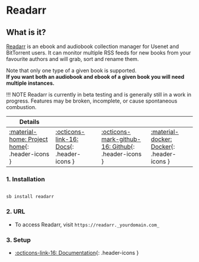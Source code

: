 # Readarr

## What is it?

[Readarr](http://readarr.com/) is an ebook and audiobook collection manager for Usenet and BitTorrent users. It can monitor multiple RSS feeds for new books from your favourite authors and will grab, sort and rename them.

Note that only one type of a given book is supported. <br />
**If you want both an audiobook and ebook of a given book you will need multiple instances.**

!!! NOTE
      Readarr is currently in beta testing and is generally still in a work in progress. Features may be broken, incomplete, or cause spontaneous combustion.

| Details     |             |             |             |
|-------------|-------------|-------------|-------------|
| [:material-home: Project home](http://readarr.com/){: .header-icons } | [:octicons-link-16: Docs](https://wiki.servarr.com/en/readarr){: .header-icons } | [:octicons-mark-github-16: Github](https://github.com/Readarr/Readarr){: .header-icons } | [:material-docker: Docker](https://hub.docker.com/r/hotio/readarr){: .header-icons }|

### 1. Installation

``` shell

sb install readarr

```

### 2. URL

- To access Readarr, visit `https://readarr._yourdomain.com_`

### 3. Setup

- [:octicons-link-16: Documentation](https://wiki.servarr.com/en/readarr){: .header-icons }
